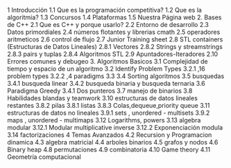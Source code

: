 1 Introducción 
    1.1 Que es la programación competitiva? 
    1.2 Que es la algoritmia?
    1.3 Concursos
    1.4 Plataformas 
    1.5 Nuestra Página web
2. Bases de C++
    2.1 Que es C++ y porque usarlo?
    2.2 Entorno de desarrollo
    2.3 Datos primordiales
    2.4 números flotantes y librerias cmath 
    2.5 operadores aritmeticos 
    2.6 control de flujo
    2.7 Junior Training sheet
    2.8 STL containers (Estructuras de Datos Lineales)
        2.8.1 Vectores
        2.8.2 Strings y streamstrings
        2.8.3 pairs y tuplas
        2.8.4 Algoritmos STL
    2.9 Apuntadores-Iteradores
    2.10 Errores comunes y debugeo 
3. Algoritmos Basicos
    3.1 Complejidad de tiempo y espacio de un algoritmo
    3.2 Identify Problem Types
        3.2.1 ,16 problem types
        3.2.2 ,4 paradigms
    3.3
    3.4 Sorting algoritmos
    3.5 busquedas
        3.4.1 busqueda linear 
        3.4.2 busqueda binaria y busqueda ternaria 
    3.6 Paradigma Greedy 
        3.4.1 Dos punteros
    3.7 manejo de binarios
    3.8 Habilidades blandas y teamwork
    3.10  estructuras de datos lineales restantes
        3.8.2 pilas
        3.8.1 listas 
        3.8.3 Colas,dequeue,priority queue
    3.11 estructuras de datos no lineales
        3.9.1 sets , unordered - multisets
        3.9.2 maps , unordered - multimaps
    3.12 Logarithms, powers
    3.13 algebra modular
        3.12.1 Modular multiplicative inverse
        3.12.2 Exponenciación modula
    3.14 factorizaciones
4 Temas Avanzados
    4.2 Recursion y Programacion dinamica
    4.3	algebra matricial
    4.4 arboles binarios 
    4.5 grafos y nodos
    4.6 Binary heap
    4.8 permutaciones
    4.9 combinatoria
    4.10 Game theory 
    4.11 Geometría computacional